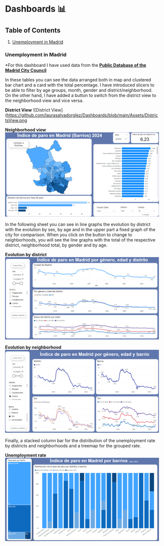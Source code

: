 # Dashboards 📊
## Table of Contents
1. [Unemployment in Madrid](#Unemployment-in-Madrid)

### Unemployment in Madrid
*For this dashboard I have used data from the [**Public Database of the Madrid City Council**](https://servpub.madrid.es/CSEBD_WBINTER/seleccionSerie.html?numSerie=0904010000014) 

In these tables you can see the data arranged both in map and clustered bar chart and a card with the total percentage. I have introduced slicers to be able to filter by age groups, month, gender and district/neighborhood. 
On the other hand, I have added a button to switch from the district view to the neighborhood view and vice versa. 

**District View**   ![District View](https://github.com/laurasalvadorglez/Dashboards/blob/main/Assets/DistrictsView.png

**Neighborhood view** ![Neighborhood View](https://github.com/laurasalvadorglez/Dashboards/blob/main/Assets/Barrios.png)


In the following sheet you can see in line graphs the evolution by district with the evolution by sex, by age and in the upper part a fixed graph of the city for comparison.
When you click on the button to change to neighborhoods, you will see the line graphs with the total of the respective district, neighborhood total, by gender and by age. 

**Evolution by district**   ![Evolution by district](https://github.com/laurasalvadorglez/Dashboards/blob/main/Assets/Evolucion.png)

**Evolution by neighborhood** ![Evolution by neighborhood](https://github.com/laurasalvadorglez/Dashboards/blob/main/Assets/Evolucion2.png)


Finally, a stacked column bar for the distribution of the unemployment rate by districts and neighborhoods and a treemap for the grouped rate. 

  **Unemployment rate** ![Unemployment rate](https://github.com/laurasalvadorglez/Dashboards/blob/main/Assets/Tasa.png)
